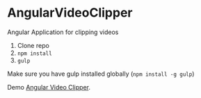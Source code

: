 # AngularVideoClipper
Angular Application for clipping videos

1. Clone repo
2. `npm install`
3. `gulp`

Make sure you have gulp installed globally (`npm install -g gulp`)

Demo [Angular Video Clipper](http://www.angular-video-clipper.podserver.info/htdocs/index.html).
